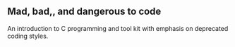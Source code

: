 ## Mad, bad,, and dangerous to code

An introduction to C programming and tool kit with emphasis on deprecated coding styles.
